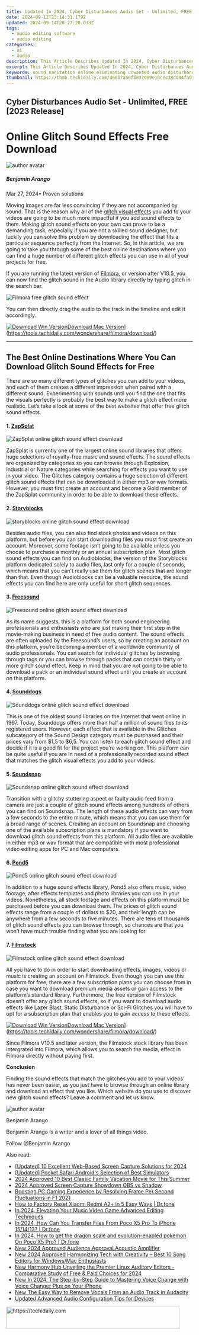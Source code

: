 ```yaml
---
title: Updated In 2024, Cyber Disturbances Audio Set - Unlimited, FREE
date: 2024-09-12T23:14:31.179Z
updated: 2024-09-14T20:27:20.033Z
tags: 
  - audio editing software
  - audio editing
categories: 
  - ai
  - audio
description: This Article Describes Updated In 2024, Cyber Disturbances Audio Set - Unlimited, FREE
excerpt: This Article Describes Updated In 2024, Cyber Disturbances Audio Set - Unlimited, FREE
keywords: sound sanitation online eliminating unwanted audio disturbances from web streams,navigating the best free browser based daw platforms for enhanced audio creation 2023 edition,cyber disturbances audio set unlimited free 2023 release,top 10 no cost audio capture software for pc users updated edition 2024 edition,advanced techniques for audio detachment in newly updated mkv files mkv 2023,best in class free girl vocal mimicry application updated edition 2024,advanced mac audio division toolkit latest 2024 features
thumbnail: https://thmb.techidaily.com/468b7a50fb837089e10cec38dd44fa01aaab4078b704b313fd2f69558ac117bb.png
---
```


## Cyber Disturbances Audio Set - Unlimited, FREE [2023 Release]

# Online Glitch Sound Effects Free Download

![author avatar](https://images.wondershare.com/filmora/article-images/benjamin-arango-author.jpg)

##### Benjamin Arango

 Mar 27, 2024• Proven solutions

Moving images are far less convincing if they are not accompanied by sound. That is the reason why all of the [glitch visual effects](https://tools.techidaily.com/wondershare/filmora/download/) you add to your videos are going to be much more impactful if you add sound effects to them. Making glitch sound effects on your own can prove to be a demanding task, especially if you are not a skilled sound designer, but luckily you can solve this problem by downloading the effect that fits a particular sequence perfectly from the Internet. So, in this article, we are going to take you through some of the best online destinations where you can find a huge number of different glitch effects you can use in all of your projects for free.

If you are running the latest version of [Filmora](https://tools.techidaily.com/wondershare/filmora/download/), or version after V10.5, you can now find the glitch sound in the Audio library directly by typing glitch in the search bar.

![Filmora free glitch sound effect](https://images.wondershare.com/filmora/article-images/glitch-sound-filmora.jpg)

You can then directly drag the audio to the track in the timeline and edit it accordingly.

[![Download Win Version](https://images.wondershare.com/filmora/guide/download-btn-win.jpg)](https://tools.techidaily.com/wondershare/filmora/download/)[Download Mac Version](https://images.wondershare.com/filmora/guide/download-btn-mac.jpg)](https://tools.techidaily.com/wondershare/filmora/download/)

---

## The Best Online Destinations Where You Can Download Glitch Sound Effects for Free

There are so many different types of glitches you can add to your videos, and each of them creates a different impression when paired with a different sound. Experimenting with sounds until you find the one that fits the visuals perfectly is probably the best way to make a glitch effect more realistic. Let’s take a look at some of the best websites that offer free glitch sound effects.

#### 1. [ZapSplat](https://www.zapsplat.com/sound-effect-category/glitches/)

![ZapSplat online glitch sound effect download](https://images.wondershare.com/filmora/article-images/zapsplat-glitches-sound-effect-category.jpg)

ZapSplat is currently one of the largest online sound libraries that offers huge selections of royalty-free music and sound effects. The sound effects are organized by categories so you can browse through Explosion, Industrial or Nature categories while searching for effects you want to use in your video. The Glitches category contains a huge selection of different glitch sound effects that can be downloaded in either mp3 or wav formats. However, you must first create an account and become a Gold member of the ZapSplat community in order to be able to download these effects.

#### 2. [Storyblocks](https://www.audioblocks.com/royalty-free-audio/computer+glitch+sound+effect)

![storyblocks online glitch sound effect download](https://images.wondershare.com/filmora/article-images/storyblocks-glitch-sound-effect.jpg)

Besides audio files, you can also find stock photos and videos on this platform, but before you can start downloading files you must first create an account. Moreover, some footage isn’t going to be available unless you choose to purchase a monthly or an annual subscription plan. Most glitch sound effects you can find on Audioblocks, the version of the Storyblocks platform dedicated solely to audio files, last only for a couple of seconds, which means that you can’t really use them for glitch scenes that are longer than that. Even though Audioblocks can be a valuable resource, the sound effects you can find here are only useful for short glitch sequences.

#### 3. [Freesound](https://freesound.org/people/dotY21/packs/16933/)

![Freesound online glitch sound effect download](https://images.wondershare.com/filmora/article-images/freesound-glitch-effect.jpg)

As its name suggests, this is a platform for both sound engineering professionals and enthusiasts who are just making their first step in the movie-making business in need of free audio content. The sound effects are often uploaded by the Freesound’s users, so by creating an account on this platform, you’re becoming a member of a worldwide community of audio professionals. You can search for individual glitches by browsing through tags or you can browse through packs that can contain thirty or more glitch sound effect. Keep in mind that you are not going to be able to download a pack or an individual sound effect until you create an account on this platform.

#### 4. [Sounddogs](https://www.sounddogs.com/)

![Sounddogs online glitch sound effect download](https://images.wondershare.com/filmora/article-images/sounddogs-glitch-effect.jpg)

This is one of the oldest sound libraries on the Internet that went online in 1997\. Today, Sounddogs offers more than half a million of sound files to its registered users. However, each effect that is available in the Glitches subcategory of the Sound Design category must be purchased and their prices vary from $1,5 to $6,5\. You can listen to each glitch sound effect and decide if it is a good fit for the project you’re working on. This platform can be quite useful if you are in need of a professionally recorded sound effect that matches the glitch visual effects you add to your videos.

#### 5. [Soundsnap](https://www.soundsnap.com/tags/glitch)

![Soundsnap online glitch sound effect download](https://images.wondershare.com/filmora/article-images/soundsnap-glitch-sound.jpg)

Transition with a glitchy stuttering aspect or faulty audio feed from a camera are just a couple of glitch sound effects among hundreds of others you can find on Soundsnap. The length of these audio effects can vary from a few seconds to the entire minute, which means that you can use them for a broad range of scenes. Creating an account on Soundsnap and choosing one of the available subscription plans is mandatory if you want to download glitch sound effects from this platform. All audio files are available in either mp3 or wav format that are compatible with most professional video editing apps for PC and Mac computers.

#### 6. [Pond5](https://www.pond5.com/)

![Pond5 online glitch sound effect download](https://images.wondershare.com/filmora/article-images/pondg-glitch-sound-effect.jpg)

In addition to a huge sound effects library, Pond5 also offers music, video footage, after effects templates and photo libraries you can use in your videos. Nonetheless, all stock footage and effects on this platform must be purchased before you can download them. The prices of glitch sound effects range from a couple of dollars to $20, and their length can be anywhere from a few seconds to five minutes. There are tens of thousands of glitch sound effects you can browse through, so chances are that you won’t have much trouble finding what you are looking for.

#### 7. [Filmstock](https://tools.techidaily.com/wondershare/filmora/download/)

![Filmstock online glitch sound effect download](https://images.wondershare.com/filmora/article-images/filmstock-glitch-sound-effect.jpg)

All you have to do in order to start downloading effects, images, videos or music is creating an account on Filmstock. Even though you can use this platform for free, there are a few subscription plans you can choose from in case you want to download premium media assets or gain access to the platform’s standard library. Furthermore, the free version of Filmstock doesn’t offer any glitch sound effects, so if you want to download audio effects like Lazer Blast, Static Disturbance or Sci-Fi Glitches you will have to opt for a subscription plan that enables you to gain access to these effects.

[![Download Win Version](https://images.wondershare.com/filmora/guide/download-btn-win.jpg)](https://tools.techidaily.com/wondershare/filmora/download/)[Download Mac Version](https://images.wondershare.com/filmora/guide/download-btn-mac.jpg)](https://tools.techidaily.com/wondershare/filmora/download/)

Since Filmora V10.5 and later version, the Filmstock stock library has been intergrated into Filmora, which allows you to search the media, effect in Filmora directly without paying first.

**Conclusion**

Finding the sound effects that match the glitches you add to your videos has never been easier, as you just have to browse through an online library and download an effect that you like. Which website do you use to discover new glitch sound effects? Leave a comment and let us know.

![author avatar](https://images.wondershare.com/filmora/article-images/benjamin-arango-author.jpg)

Benjamin Arango

Benjamin Arango is a writer and a lover of all things video.

Follow @Benjamin Arango

<ins class="adsbygoogle"
      style="display:block"
      data-ad-client="ca-pub-7571918770474297"
      data-ad-slot="8358498916"
      data-ad-format="auto"
      data-full-width-responsive="true"></ins>

<span class="atpl-alsoreadstyle">Also read:</span>
<div><ul>
<li><a href="https://visual-screen-recording.techidaily.com/updated-10-excellent-web-based-screen-capture-solutions-for-2024/"><u>[Updated] 10 Excellent Web-Based Screen Capture Solutions for 2024</u></a></li>
<li><a href="https://video-screen-grab.techidaily.com/updated-pocket-safari-androids-selection-of-best-simulators/"><u>[Updated] Pocket Safari Android's Selection of Best Simulators</u></a></li>
<li><a href="https://some-techniques.techidaily.com/2024-approved-10-best-classic-family-vacation-movie-for-this-summer/"><u>2024 Approved 10 Best Classic Family Vacation Movie for This Summer</u></a></li>
<li><a href="https://on-screen-recording.techidaily.com/2024-approved-screen-capture-showdown-obs-vs-shadow/"><u>2024 Approved Screen Capture Showdown OBS vs Shadow</u></a></li>
<li><a href="https://program-issues.techidaily.com/boosting-pc-gaming-experience-by-resolving-frame-per-second-fluctuations-in-f1-2021/"><u>Boosting PC Gaming Experience by Resolving Frame Per Second Fluctuations in F1 2021</u></a></li>
<li><a href="https://techidaily.com/how-to-factory-reset-xiaomi-redmi-a2plus-in-5-easy-ways-drfone-by-drfone-reset-android-reset-android/"><u>How to Factory Reset Xiaomi Redmi A2+ in 5 Easy Ways | Dr.fone</u></a></li>
<li><a href="https://audio-shaping.techidaily.com/in-2024-elevating-your-music-video-game-advanced-editing-techniques/"><u>In 2024, Elevating Your Music Video Game Advanced Editing Techniques</u></a></li>
<li><a href="https://android-transfer.techidaily.com/in-2024-how-can-you-transfer-files-from-poco-x5-pro-to-iphone-151413-drfone-by-drfone-transfer-from-android-transfer-from-android/"><u>In 2024, How Can You Transfer Files From Poco X5 Pro To iPhone 15/14/13? | Dr.fone</u></a></li>
<li><a href="https://pokemon-go-android.techidaily.com/in-2024-how-to-get-the-dragon-scale-and-evolution-enabled-pokemon-on-poco-x5-pro-drfone-by-drfone-virtual-android/"><u>In 2024, How to get the dragon scale and evolution-enabled pokemon On Poco X5 Pro? | Dr.fone</u></a></li>
<li><a href="https://audio-shaping.techidaily.com/new-2024-approved-audience-approval-acoustic-amplifier/"><u>New 2024 Approved Audience Approval Acoustic Amplifier</u></a></li>
<li><a href="https://audio-shaping.techidaily.com/new-2024-approved-harmonizing-tech-with-creativity-best-10-song-editors-for-windowsmac-enthusiasts/"><u>New 2024 Approved Harmonizing Tech with Creativity – Best 10 Song Editors for Windows/Mac Enthusiasts</u></a></li>
<li><a href="https://audio-shaping.techidaily.com/new-harmony-hub-unveiling-the-premier-linux-auditory-editors-comparative-study-of-free-and-paid-choices-for-2024/"><u>New Harmony Hub Unveiling the Premier Linux Auditory Editors - Comparative Study of Free & Paid Choices for 2024</u></a></li>
<li><a href="https://audio-shaping.techidaily.com/new-in-2024-the-step-by-step-guide-to-mastering-voice-change-with-voice-changer-plus-on-your-iphone/"><u>New In 2024, The Step-by-Step Guide to Mastering Voice Change with Voice Changer Plus on Your iPhone</u></a></li>
<li><a href="https://audio-shaping.techidaily.com/new-the-easy-way-to-remove-vocals-from-an-audio-track-in-audacity/"><u>New The Easy Way to Remove Vocals From an Audio Track in Audacity</u></a></li>
<li><a href="https://audio-shaping.techidaily.com/updated-advanced-audio-configuration-tips-for-devices/"><u>Updated Advanced Audio Configuration Tips for Devices</u></a></li>
</ul></div>

<!-- affiliate ads begin -->
<a href="https://aligracehair.sjv.io/c/5597632/2115950/19272" target="_top" id="2115950">
  <img src="//a.impactradius-go.com/display-ad/19272-2115950" border="0" alt="https://techidaily.com" width="468" height="60"/>
</a>
<img height="0" width="0" src="https://aligracehair.sjv.io/i/5597632/2115950/19272" style="position:absolute;visibility:hidden;" border="0" />
<!-- affiliate ads end -->

